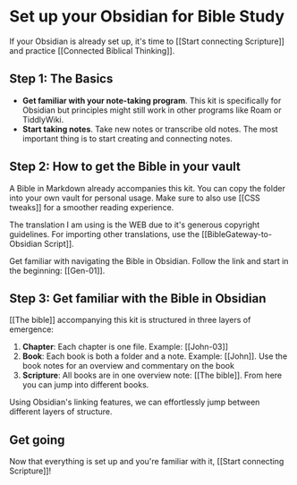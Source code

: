 # Set up your Obsidian for Bible Study
If your Obsidian is already set up, it's time to [[Start connecting Scripture]] and practice [[Connected Biblical Thinking]].

## Step 1: The Basics
* **Get familiar with your note-taking program**. This kit is specifically for Obsidian but principles might still work in other programs like Roam or TiddlyWiki.
* **Start taking notes**. Take new notes or transcribe old notes. The most important thing is to start creating and connecting notes.

## Step 2: How to get the Bible in your vault
A Bible in Markdown already accompanies this kit. You can copy the folder into your own vault for personal usage. Make sure to also use [[CSS tweaks]] for a smoother reading experience. 

The translation I am using is the WEB due to it's generous copyright guidelines. For importing other translations, use the [[BibleGateway-to-Obsidian Script]].

Get familiar with navigating the Bible in Obsidian. Follow the link and start in the beginning: [[Gen-01]].


## Step 3: Get familiar with the Bible in Obsidian
[[The bible]] accompanying this kit is structured in three layers of emergence:

1. **Chapter**: Each chapter is one file. Example: [[John-03]]
2. **Book**: Each book is both a folder and a note. Example: [[John]]. Use the book notes for an overview and commentary on the book
3. **Scripture**: All books are in one overview note: [[The bible]]. From here you can jump into different books.

Using Obsidian's linking features, we can effortlessly jump between different layers of structure.

## Get going
Now that everything is set up and you're familiar with it, [[Start connecting Scripture]]!